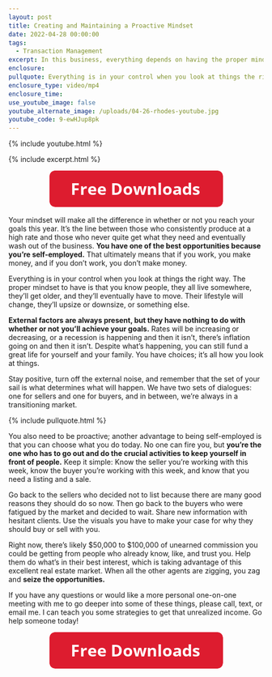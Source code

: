 ```yaml
---
layout: post
title: Creating and Maintaining a Proactive Mindset
date: 2022-04-28 00:00:00
tags:
  - Transaction Management
excerpt: In this business, everything depends on having the proper mindset.
enclosure:
pullquote: Everything is in your control when you look at things the right way.
enclosure_type: video/mp4
enclosure_time:
use_youtube_image: false
youtube_alternate_image: /uploads/04-26-rhodes-youtube.jpg
youtube_code: 9-ewHJup8pk
---
```

{% include youtube.html %}

{% include excerpt.html %}

<center><a target="_blank" rel="noopener" href="https://join.gochicagolandhomes.com/ask/e2b982bb7c471a7d246973b1e55e625c"><img width="343" height="72" src="uploads/FreeDownloadsButton-343.png" /></a></center>

Your mindset will make all the difference in whether or not you reach your goals this year. It’s the line between those who consistently produce at a high rate and those who never quite get what they need and eventually wash out of the business. **You have one of the best opportunities because you’re self-employed.** That ultimately means that if you work, you make money, and if you don’t work, you don’t make money.&nbsp;

Everything is in your control when you look at things the right way. The proper mindset to have is that you know people, they all live somewhere, they’ll get older, and they’ll eventually have to move. Their lifestyle will change, they’ll upsize or downsize, or something else.&nbsp;

**External factors are always present, but they have nothing to do with whether or not** **you’ll achieve your goals.** Rates will be increasing or decreasing, or a recession is happening and then it isn’t, there’s inflation going on and then it isn’t. Despite what’s happening, you can still fund a great life for yourself and your family. You have choices; it’s all how you look at things.&nbsp;

Stay positive, turn off the external noise, and remember that the set of your sail is what determines what will happen. We have two sets of dialogues: one for sellers and one for buyers, and in between, we’re always in a transitioning market.

{% include pullquote.html %}

You also need to be proactive; another advantage to being self-employed is that you can choose what you do today. No one can fire you, but **you’re the one who has to go out and do the crucial activities to keep yourself in front of people.** Keep it simple: Know the seller you’re working with this week, know the buyer you’re working with this week, and know that you need a listing and a sale.&nbsp;

Go back to the sellers who decided not to list because there are many good reasons they should do so now. Then go back to the buyers who were fatigued by the market and decided to wait. Share new information with hesitant clients. Use the visuals you have to make your case for why they should buy or sell with you.&nbsp;

Right now, there’s likely $50,000 to $100,000 of unearned commission you could be getting from people who already know, like, and trust you. Help them do what’s in their best interest, which is taking advantage of this excellent real estate market. When all the other agents are zigging, you zag and **seize the opportunities.**

If you have any questions or would like a more personal one-on-one meeting with me to go deeper into some of these things, please call, text, or email me. I can teach you some strategies to get that unrealized income. Go help someone today\!

<center><a target="_blank" rel="noopener" href="https://join.gochicagolandhomes.com/ask/e2b982bb7c471a7d246973b1e55e625c"><img width="343" height="72" src="uploads/FreeDownloadsButton-343.png" /></a></center>

<center>&nbsp;</center>
